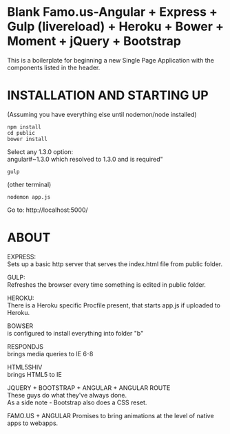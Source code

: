 Blank Famo.us-Angular + Express + Gulp (livereload) + Heroku + Bower + Moment + jQuery + Bootstrap
===================


This is a boilerplate for beginning a new Single Page Application with the components listed in the header.


INSTALLATION AND STARTING UP
===================  

(Assuming you have everything else until nodemon/node installed)  

```
npm install  
cd public  
bower install  
```  

Select any 1.3.0 option:  
angular#~1.3.0 which resolved to 1.3.0 and is required"
```
gulp  
```  
(other terminal)  
```
nodemon app.js
```  

Go to: http://localhost:5000/


ABOUT  
 ===================  


EXPRESS:  
Sets up a basic http server that serves the index.html file from public folder.  

GULP:  
Refreshes the browser every time something is edited in public folder.  

HEROKU:  
There is a Heroku specific Procfile present, that starts app.js if uploaded to Heroku.  

BOWSER  
is configured to install everything into folder "b"  

RESPONDJS  
brings media queries to IE 6-8  

HTML5SHIV  
brings HTML5 to IE  

JQUERY + BOOTSTRAP + ANGULAR + ANGULAR ROUTE  
These guys do what they've always done.  
As a side note - Bootstrap also does a CSS reset.  

FAMO.US + ANGULAR
Promises to bring animations at the level of native apps to webapps.
